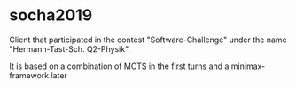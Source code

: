 # socha2019
Client that participated in the contest "Software-Challenge" under the name "Hermann-Tast-Sch. Q2-Physik".

It is based on a combination of MCTS in the first turns and a minimax-framework later
